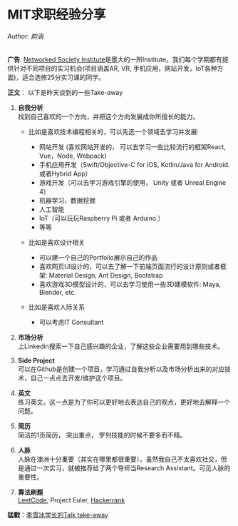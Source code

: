 # MIT求职经验分享
###### Author: 韵涵

<b>广告</b>: [Networked Society Institute](https://networkedsociety.unimelb.edu.au/)是墨大的一所Institute。我们每个学期都有提供针对不同项目的实习机会(项目涵盖AR, VR, 手机应用，网站开发，IoT各种方面)，适合选修25分实习课的同学。

<b>正文</b>：
以下是昨天谈到的一些Take-away

1. <b>自我分析</b> <br>
找到自己喜欢的一个方向，并把这个方向发展成你所擅长的能力。<br>
    - 比如是喜欢技术编程相关的，可以先选一个领域去学习并发展:
        - 网站开发 (喜欢网站开发的， 可以去学习一些比较流行的框架React, Vue，Node, Webpack)
        - 手机应用开发（Swift/Objective-C for IOS, Kotlin/Java for Android. 或者Hybrid App）
        - 游戏开发（可以去学习游戏引擎的使用， Unity 或者 Unreal Engine 4）
        - 机器学习，数据挖掘
        - 人工智能
        - IoT（可以玩玩Raspberry Pi 或者 Arduino.）
        - 等等

    - 比如是喜欢设计相关 
        - 可以建一个自己的Portfolio展示自己的作品
        - 喜欢网页UI设计的，可以去了解一下前端页面流行的设计原则或者框架: Material Design, Ant Design, Bootstrap
        - 喜欢游戏3D模型设计的，可以去学习使用一些3D建模软件: Maya, Blender, etc.

    - 比如是喜欢人际关系
        - 可以考虑IT Consultant

2. <b>市场分析</b> <br>
上Linkedin搜索一下自己感兴趣的企业，了解这些企业需要用到哪些技术。

3. <b>Side Project</b> <br>
可以在Github是创建一个项目，学习通过自我分析以及市场分析出来的对应技术，自己一点点去开发/维护这个项目。

4. <b>英文</b> <br>
练习英文。这一点是为了你可以更好地去表达自己的观点，更好地去解释一个问题。

5. <b>简历</b> <br>
简洁的1页简历， 突出重点， 罗列技能的时候不要多而不精。

6. <b>人脉</b> <br>
人脉在澳洲十分重要（其实在哪里都很重要）。虽然我自己不太喜欢社交，但是通过一次实习，就被推荐给了两个导师当Research Assistant。可见人脉的重要性。

7. <b>算法刷题</b> <br>
[LeetCode](https://leetcode.com/), Project Euler, [Hackerrank](https://www.hackerrank.com/)

<b>猛戳</b>：[李雪冰学长的Talk take-away](tech-interview-tips-14-05-2018.md)